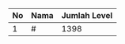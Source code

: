 | No | Nama            | Jumlah Level |
|----|-----------------|--------------|
| 1  | #    |    1398        |
